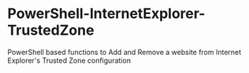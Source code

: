 # PowerShell-InternetExplorer-TrustedZone
PowerShell based functions to Add and Remove a website from Internet Explorer's Trusted Zone configuration
